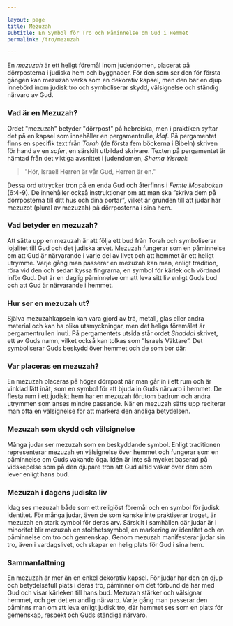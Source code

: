 ```yaml
---

layout: page  
title: Mezuzah  
subtitle: En Symbol för Tro och Påminnelse om Gud i Hemmet  
permalink: /tro/mezuzah  

---
```


En *mezuzah* är ett heligt föremål inom judendomen, placerat på dörrposterna i judiska hem och byggnader. För den som ser den för första gången kan mezuzah verka som en dekorativ kapsel, men den bär en djup innebörd inom judisk tro och symboliserar skydd, välsignelse och ständig närvaro av Gud.

### Vad är en Mezuzah?

Ordet "mezuzah" betyder "dörrpost" på hebreiska, men i praktiken syftar det på en kapsel som innehåller en pergamentrulle, *klaf*. På pergamentet finns en specifik text från *Torah* (de första fem böckerna i Bibeln) skriven för hand av en *sofer*, en särskilt utbildad skrivare. Texten på pergamentet är hämtad från det viktiga avsnittet i judendomen, *Shema Yisrael*:

> "Hör, Israel! Herren är vår Gud, Herren är en."

Dessa ord uttrycker tron på en enda Gud och återfinns i *Femte Moseboken* (6:4-9). De innehåller också instruktioner om att man ska ”skriva dem på dörrposterna till ditt hus och dina portar”, vilket är grunden till att judar har mezuzot (plural av mezuzah) på dörrposterna i sina hem.

### Vad betyder en mezuzah?

Att sätta upp en mezuzah är att följa ett bud från Torah och symboliserar lojalitet till Gud och det judiska arvet. Mezuzah fungerar som en påminnelse om att Gud är närvarande i varje del av livet och att hemmet är ett heligt utrymme. Varje gång man passerar en mezuzah kan man, enligt tradition, röra vid den och sedan kyssa fingrarna, en symbol för kärlek och vördnad inför Gud. Det är en daglig påminnelse om att leva sitt liv enligt Guds bud och att Gud är närvarande i hemmet.

### Hur ser en mezuzah ut?

Själva mezuzahkapseln kan vara gjord av trä, metall, glas eller andra material och kan ha olika utsmyckningar, men det heliga föremålet är pergamentrullen inuti. På pergamentets utsida står ordet *Shaddai* skrivet, ett av Guds namn, vilket också kan tolkas som ”Israels Väktare”. Det symboliserar Guds beskydd över hemmet och de som bor där.

### Var placeras en mezuzah?

En mezuzah placeras på höger dörrpost när man går in i ett rum och är vinklad lätt inåt, som en symbol för att bjuda in Guds närvaro i hemmet. De flesta rum i ett judiskt hem har en mezuzah förutom badrum och andra utrymmen som anses mindre passande. När en mezuzah sätts upp reciterar man ofta en välsignelse för att markera den andliga betydelsen.

### Mezuzah som skydd och välsignelse

Många judar ser mezuzah som en beskyddande symbol. Enligt traditionen representerar mezuzah en välsignelse över hemmet och fungerar som en påminnelse om Guds vakande öga. Idén är inte så mycket baserad på vidskepelse som på den djupare tron att Gud alltid vakar över dem som lever enligt hans bud.

### Mezuzah i dagens judiska liv

Idag ses mezuzah både som ett religiöst föremål och en symbol för judisk identitet. För många judar, även de som kanske inte praktiserar troget, är mezuzah en stark symbol för deras arv. Särskilt i samhällen där judar är i minoritet blir mezuzah en stolthetssymbol, en markering av identitet och en påminnelse om tro och gemenskap. Genom mezuzah manifesterar judar sin tro, även i vardagslivet, och skapar en helig plats för Gud i sina hem.

### Sammanfattning

En mezuzah är mer än en enkel dekorativ kapsel. För judar har den en djup och betydelsefull plats i deras tro, påminner om det förbund de har med Gud och visar kärleken till hans bud. Mezuzah stärker och välsignar hemmet, och ger det en andlig närvaro. Varje gång man passerar den påminns man om att leva enligt judisk tro, där hemmet ses som en plats för gemenskap, respekt och Guds ständiga närvaro.